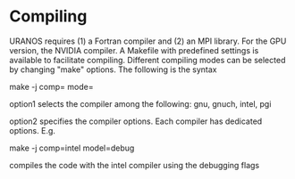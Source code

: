 # Compiling

URANOS requires (1) a Fortran compiler and (2) an MPI library. For the GPU version, the NVIDIA compiler. A Makefile with
predefined settings is available to facilitate compiling.
Different compiling modes can be selected by changing "make" options. The following is the syntax

make -j comp=<option1> mode=<option2>

option1 selects the compiler among the following: gnu, gnuch, intel, pgi

option2 specifies the compiler options. Each compiler has dedicated options. 
E.g. 

make -j comp=intel model=debug

compiles the code with the intel compiler using the debugging flags


